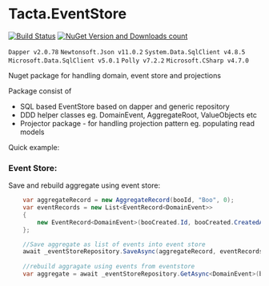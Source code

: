 # Tacta.EventStore

[![Build Status](https://app.travis-ci.com/tacta-io/Tacta.EventStore.svg?branch=main)](https://app.travis-ci.com/tacta-io/Tacta.EventStore) [![NuGet Version and Downloads count](https://buildstats.info/nuget/Tacta.EventStore)](https://www.nuget.org/packages/Tacta.EventStore)

 ``` Dapper v2.0.78 ``` ``` Newtonsoft.Json v11.0.2 ``` ``` System.Data.SqlClient v4.8.5 ``` ``` Microsoft.Data.SqlClient v5.0.1 ``` ``` Polly v7.2.2 ``` ``` Microsoft.CSharp v4.7.0 ``` 

 Nuget package for handling domain, event store and projections

Package consist of  
- SQL based EventStore based on dapper and generic repository
- DDD helper classes eg. DomainEvent, AggregateRoot, ValueObjects etc
- Projector package - for handling projection pattern eg. populating read models

Quick example:

### Event Store:

Save and rebuild aggregate using event store:

```c#
    var aggregateRecord = new AggregateRecord(booId, "Boo", 0);
    var eventRecords = new List<EventRecord<DomainEvent>>
    {
        new EventRecord<DomainEvent>(booCreated.Id, booCreated.CreatedAt, booCreated)
    };

    //Save aggregate as list of events into event store
    await _eventStoreRepository.SaveAsync(aggregateRecord, eventRecords).ConfigureAwait(false);
    
    //rebuild aggragate using events from eventstore
    var aggregate = await _eventStoreRepository.GetAsync<DomainEvent>(booId).ConfigureAwait(false);


